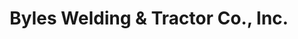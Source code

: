 ---
title: "Byles Welding & Tractor Co., Inc."
url: /many/byles-welding-and-tractor-co-inc/
shop: car
---